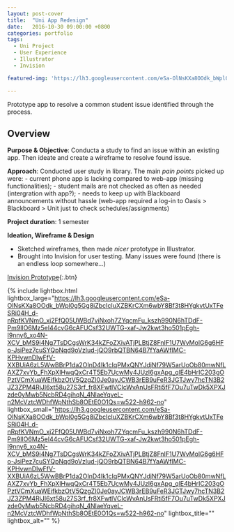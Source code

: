 ```yaml
---
layout: post-cover
title:  "Uni App Redesign"
date:   2016-10-30 09:00:00 +0800
categories: portfolio
tags:
  - Uni Project
  - User Experience
  - Illustrator
  - Invision

featured-img: 'https://lh3.googleusercontent.com/eSa-OlNsKXa8OOdk_bWpl0g5Gg8iZbcIcIuXZBKrCXm6wbY8Bf3t8HYgkvtUxTFeSRi04H_d-nRpfKVNmO_xj2FfQ05UWBd7viNxoh7ZYqcmFu_kszh990N6hTDdF-Pm9lIO6Mz5eI44cvG6cAFUCsf32UWTG-xaf-Jw2kwt3ho501pEgh-I9nny6_xo4N-XCV_bMS9i4Ng7TsDCgsWrK34kZFoZXivATjPLBtjZ8FnIF1U7WvMolG6g6HFo-JsiPez7cuSYQpNqd9oVzlud-jQO9rbQTBN64B7fYaAWfIMC-KPHvwnDIwFfV-XXBUiA6zL5WwBBrP1da2OInD4Ik1cIqPMxQNYJdjNf79W5arUoOb80mwNfLAXZ7xvYb_FhXpXlHwqQxCr4T5Eb7UcwMy4JUzl6gxApg_qlE4bHrIC203gOPztVCmXuaWEifkbzOtV5QzgZI0Je0ayJCWB3rEB9uFeR3JGTJwy7hcTN3B2JZ3ZPM4RjJI6xt58u27S3rf_fr8XFwtIVCIcWvAnUsFRti5fF7Ou7uTwDk5XPXJzde0yMwb5NcbRD4gihqN_4NlaeYqveL-n2McVztcWDhfWpNthSb8OEtE0O1Qs=w522-h962-no'

---
```


Prototype app to resolve a common student issue identified through the process.

## Overview

**Purpose & Objective**: Conducta a study to find an issue within an existing app. Then ideate and create a wireframe to resolve found issue.

**Approach**: Conducted user study in library. The main *pain points* picked up were:
    - current phone app is lacking compared to web-app (missing functionalities);
    - student mails are not checked as often as needed (intergration with app?);
    - needs to keep up with Blackboard announcements without hassle (web-app required a log-in to Oasis > Blackboard > Unit just to check schedules/assignments)

**Project duration**: 1 semester

**Ideation, Wireframe & Design**
- Sketched wireframes, then made *nicer* prototype in Illustrator.
- Brought into Invision for user testing. Many issues were found (there is an endless loop somewhere...)

[<span class="fa fa-file-code-o"></span> Invision Prototype](https://projects.invisionapp.com/share/VP9807C32#/screens/202820666){:.btn}

{% include lightbox.html lightbox_large="https://lh3.googleusercontent.com/eSa-OlNsKXa8OOdk_bWpl0g5Gg8iZbcIcIuXZBKrCXm6wbY8Bf3t8HYgkvtUxTFeSRi04H_d-nRpfKVNmO_xj2FfQ05UWBd7viNxoh7ZYqcmFu_kszh990N6hTDdF-Pm9lIO6Mz5eI44cvG6cAFUCsf32UWTG-xaf-Jw2kwt3ho501pEgh-I9nny6_xo4N-XCV_bMS9i4Ng7TsDCgsWrK34kZFoZXivATjPLBtjZ8FnIF1U7WvMolG6g6HFo-JsiPez7cuSYQpNqd9oVzlud-jQO9rbQTBN64B7fYaAWfIMC-KPHvwnDIwFfV-XXBUiA6zL5WwBBrP1da2OInD4Ik1cIqPMxQNYJdjNf79W5arUoOb80mwNfLAXZ7xvYb_FhXpXlHwqQxCr4T5Eb7UcwMy4JUzl6gxApg_qlE4bHrIC203gOPztVCmXuaWEifkbzOtV5QzgZI0Je0ayJCWB3rEB9uFeR3JGTJwy7hcTN3B2JZ3ZPM4RjJI6xt58u27S3rf_fr8XFwtIVCIcWvAnUsFRti5fF7Ou7uTwDk5XPXJzde0yMwb5NcbRD4gihqN_4NlaeYqveL-n2McVztcWDhfWpNthSb8OEtE0O1Qs=w522-h962-no" lightbox_small="https://lh3.googleusercontent.com/eSa-OlNsKXa8OOdk_bWpl0g5Gg8iZbcIcIuXZBKrCXm6wbY8Bf3t8HYgkvtUxTFeSRi04H_d-nRpfKVNmO_xj2FfQ05UWBd7viNxoh7ZYqcmFu_kszh990N6hTDdF-Pm9lIO6Mz5eI44cvG6cAFUCsf32UWTG-xaf-Jw2kwt3ho501pEgh-I9nny6_xo4N-XCV_bMS9i4Ng7TsDCgsWrK34kZFoZXivATjPLBtjZ8FnIF1U7WvMolG6g6HFo-JsiPez7cuSYQpNqd9oVzlud-jQO9rbQTBN64B7fYaAWfIMC-KPHvwnDIwFfV-XXBUiA6zL5WwBBrP1da2OInD4Ik1cIqPMxQNYJdjNf79W5arUoOb80mwNfLAXZ7xvYb_FhXpXlHwqQxCr4T5Eb7UcwMy4JUzl6gxApg_qlE4bHrIC203gOPztVCmXuaWEifkbzOtV5QzgZI0Je0ayJCWB3rEB9uFeR3JGTJwy7hcTN3B2JZ3ZPM4RjJI6xt58u27S3rf_fr8XFwtIVCIcWvAnUsFRti5fF7Ou7uTwDk5XPXJzde0yMwb5NcbRD4gihqN_4NlaeYqveL-n2McVztcWDhfWpNthSb8OEtE0O1Qs=w522-h962-no" lightbox_title="" lightbox_alt="" %}

<!--<div class="videoWrapper"><iframe width="662" height="1030" src="https://invis.io/JXB34PX6R" frameborder="0" allowfullscreen>&nbsp;</iframe></div>-->